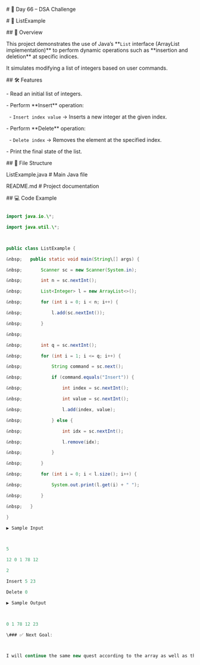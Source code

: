 \# 🚀 Day 66 – DSA Challenge



\# 📘 ListExample



\## 📖 Overview

This project demonstrates the use of Java’s \*\*`List` interface (ArrayList implementation)\*\* to perform dynamic operations such as \*\*insertion and deletion\*\* at specific indices.  

It simulates modifying a list of integers based on user commands.



\## 🛠️ Features

\- Read an initial list of integers.

\- Perform \*\*Insert\*\* operation:

&nbsp; - `Insert index value` → Inserts a new integer at the given index.

\- Perform \*\*Delete\*\* operation:

&nbsp; - `Delete index` → Removes the element at the specified index.

\- Print the final state of the list.



\## 📂 File Structure

ListExample.java # Main Java file

README.md # Project documentation





\## 💻 Code Example

```java

import java.io.\*;

import java.util.\*;



public class ListExample {

&nbsp;   public static void main(String\[] args) {

&nbsp;       Scanner sc = new Scanner(System.in);

&nbsp;       int n = sc.nextInt();

&nbsp;       List<Integer> l = new ArrayList<>();

&nbsp;       for (int i = 0; i < n; i++) {

&nbsp;           l.add(sc.nextInt());

&nbsp;       }

&nbsp;       

&nbsp;       int q = sc.nextInt();

&nbsp;       for (int i = 1; i <= q; i++) {

&nbsp;           String command = sc.next();

&nbsp;           if (command.equals("Insert")) {

&nbsp;               int index = sc.nextInt();

&nbsp;               int value = sc.nextInt();

&nbsp;               l.add(index, value);

&nbsp;           } else {

&nbsp;               int idx = sc.nextInt();

&nbsp;               l.remove(idx);

&nbsp;           }

&nbsp;       }

&nbsp;       for (int i = 0; i < l.size(); i++) {

&nbsp;           System.out.print(l.get(i) + " ");

&nbsp;       }

&nbsp;   }

}

▶️ Sample Input



5

12 0 1 78 12

2

Insert 5 23

Delete 0

▶️ Sample Output



0 1 78 12 23

\### ✅ Next Goal:



I will continue the same new quest according to the array as well as the string and Linked list



